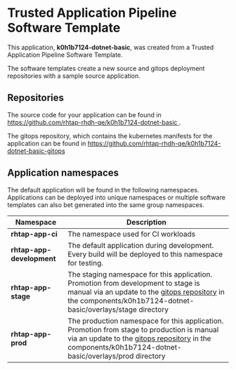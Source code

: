 # Trusted Application Pipeline Software Template

This application, **k0h1b7124-dotnet-basic**, was created from a Trusted Application Pipeline Software Template.

The software templates create a new source and gitops deployment repositories with a sample source application. 

## Repositories

The source code for your application can be found in [https://github.com/rhtap-rhdh-qe/k0h1b7124-dotnet-basic ](https://github.com/rhtap-rhdh-qe/k0h1b7124-dotnet-basic ).
 
The gitops repository, which contains the kubernetes manifests for the application can be found in 
[https://github.com/rhtap-rhdh-qe/k0h1b7124-dotnet-basic-gitops ](https://github.com/rhtap-rhdh-qe/k0h1b7124-dotnet-basic-gitops ) 

## Application namespaces 

The default application will be found in the following namespaces. Applications can be deployed into unique namespaces or multiple software templates can also bet generated into the same group namespaces.  

|  Namespace   |  Description   |  
| -------- | -------- |
| **rhtap-app-ci** | The namespace used for CI workloads |
| **rhtap-app-development** | The default application during development. Every build will be deployed to this namespace for testing. |
| **rhtap-app-stage** | The staging namespace for this application. Promotion from development to stage is manual via an update to the [gitops repository](https://github.com/rhtap-rhdh-qe/k0h1b7124-dotnet-basic-gitops ) in the components/k0h1b7124-dotnet-basic/overlays/stage directory |
| **rhtap-app-prod** | The production namespace for this application. Promotion from stage to production is manual via an update to the [gitops repository](https://github.com/rhtap-rhdh-qe/k0h1b7124-dotnet-basic-gitops ) in the components/k0h1b7124-dotnet-basic/overlays/prod directory |